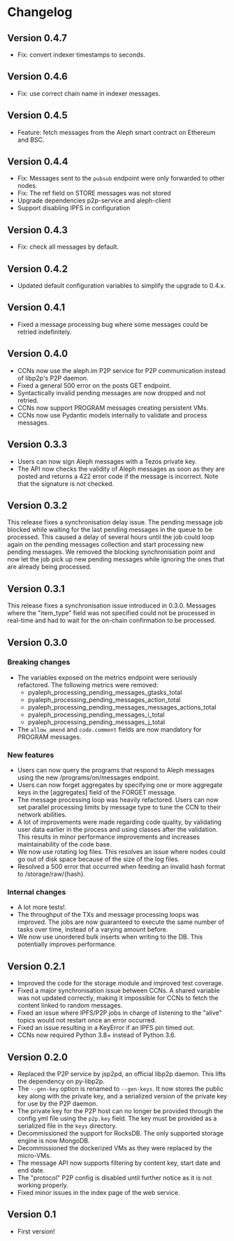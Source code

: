 # Changelog

## Version 0.4.7

- Fix: convert indexer timestamps to seconds.

## Version 0.4.6

- Fix: use correct chain name in indexer messages.

## Version 0.4.5

- Feature: fetch messages from the Aleph smart contract on Ethereum
  and BSC.

## Version 0.4.4

- Fix: Messages sent to the `pubsub` endpoint were only forwarded to other nodes.
- Fix: The ref field on STORE messages was not stored
- Upgrade dependencies p2p-service and aleph-client
- Support disabling IPFS in configuration

## Version 0.4.3

- Fix: check all messages by default.

## Version 0.4.2

- Updated default configuration variables to simplify the upgrade to 0.4.x.

## Version 0.4.1

- Fixed a message processing bug where some messages could be retried indefinitely.

## Version 0.4.0

- CCNs now use the aleph.im P2P service for P2P communication instead of libp2p's P2P daemon.
- Fixed a general 500 error on the posts GET endpoint.
- Syntactically invalid pending messages are now dropped and not retried.
- CCNs now support PROGRAM messages creating persistent VMs.
- CCNs now use Pydantic models internally to validate and process messages.

## Version 0.3.3

- Users can now sign Aleph messages with a Tezos private key.
- The API now checks the validity of Aleph messages as soon as 
  they are posted and returns a 422 error code if the message is incorrect. 
  Note that the signature is not checked.

## Version 0.3.2

This release fixes a synchronisation delay issue. The pending message
job blocked while waiting for the last pending messages in the queue to
be processed. This caused a delay of several hours until the job could
loop again on the pending messages collection and start processing new
pending messages. We removed the blocking synchronisation point and now
let the job pick up new pending messages while ignoring the ones that
are already being processed.

## Version 0.3.1

This release fixes a synchronisation issue introduced in 0.3.0. Messages
where the "item_type" field was not specified could not be processed
in real-time and had to wait for the on-chain confirmation to be
processed.

## Version 0.3.0

### Breaking changes

- The variables exposed on the metrics endpoint were seriously refactored. 
  The following metrics were removed: 
  * pyaleph_processing_pending_messages_gtasks_total
  * pyaleph_processing_pending_messages_action_total
  * pyaleph_processing_pending_messages_messages_actions_total
  * pyaleph_processing_pending_messages_i_total
  * pyaleph_processing_pending_messages_j_total
- The `allow_amend` and `code.comment` fields
  are now mandatory for PROGRAM messages.

### New features

- Users can now query the programs that respond to Aleph messages
  using the new /programs/on/messages endpoint.
- Users can now forget aggregates by specifying one or more aggregate 
  keys in the [aggregates] field of the FORGET message.
- The message processing loop was heavily refactored. Users can now 
  set parallel processing limits by message type to tune the CCN to 
  their network abilities.
- A lot of improvements were made regarding code quality, by
  validating user data earlier in the process and using classes after
  the validation. This results in minor performance improvements and 
  increases maintainability of the code base.
- We now use rotating log files. This resolves an issue where nodes 
  could go out of disk space because of the size of the log files.
- Resolved a 500 error that occurred when feeding an invalid hash
  format to /storage/raw/{hash}.

### Internal changes

- A lot more tests!.
- The throughput of the TXs and message processing loops was improved. 
  The jobs are now guaranteed to execute the same number of tasks over 
  time, instead of a varying amount before.
- We now use unordered bulk inserts when writing to the DB. This 
  potentially improves performance.

## Version 0.2.1

- Improved the code for the storage module and improved test coverage.
- Fixed a major synchronisation issue between CCNs. A shared variable
  was not updated correctly, making it impossible for CCNs to fetch
  the content linked to random messages.
- Fixed an issue where IPFS/P2P jobs in charge of listening to the
  "alive" topics would not restart once an error occurred.
- Fixed an issue resulting in a KeyError if an IPFS pin timed out.
- CCNs now required Python 3.8+ instead of Python 3.6.

## Version 0.2.0

- Replaced the P2P service by jsp2pd, an official libp2p daemon. This
  lifts the dependency on py-libp2p.
- The `--gen-key` option is renamed to
  `--gen-keys`. It now stores the public key along with
  the private key, and a serialized version of the private key for use
  by the P2P daemon.
- The private key for the P2P host can no longer be provided through
  the config.yml file using the `p2p.key` field. The key
  must be provided as a serialized file in the `keys`
  directory.
- Decommissioned the support for RocksDB. The only supported storage
  engine is now MongoDB.
- Decommissioned the dockerized VMs as they were replaced by the
  micro-VMs.
- The message API now supports filtering by content key, start date
  and end date.
- The "protocol" P2P config is disabled until further notice as it
  is not working properly.
- Fixed minor issues in the index page of the web service.

## Version 0.1

- First version!
